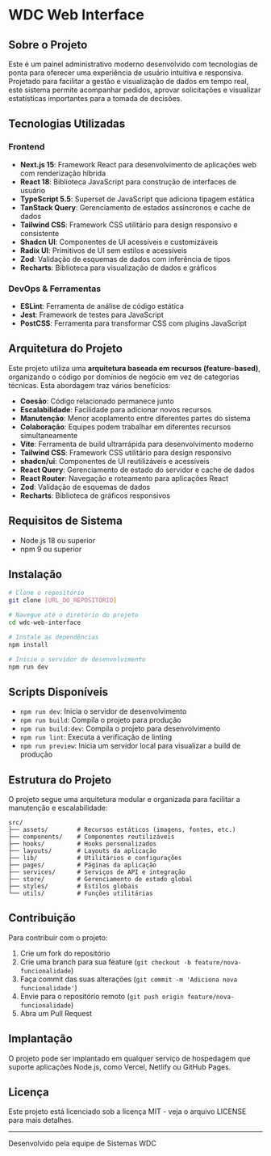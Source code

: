 # WDC Web Interface

## Sobre o Projeto

Este é um painel administrativo moderno desenvolvido com tecnologias de ponta para oferecer uma experiência de usuário intuitiva e responsiva. Projetado para facilitar a gestão e visualização de dados em tempo real, este sistema permite acompanhar pedidos, aprovar solicitações e visualizar estatísticas importantes para a tomada de decisões.

## Tecnologias Utilizadas

### Frontend
- **Next.js 15**: Framework React para desenvolvimento de aplicações web com renderização híbrida
- **React 18**: Biblioteca JavaScript para construção de interfaces de usuário
- **TypeScript 5.5**: Superset de JavaScript que adiciona tipagem estática
- **TanStack Query**: Gerenciamento de estados assíncronos e cache de dados
- **Tailwind CSS**: Framework CSS utilitário para design responsivo e consistente
- **Shadcn UI**: Componentes de UI acessíveis e customizáveis
- **Radix UI**: Primitivos de UI sem estilos e acessíveis
- **Zod**: Validação de esquemas de dados com inferência de tipos
- **Recharts**: Biblioteca para visualização de dados e gráficos

### DevOps & Ferramentas
- **ESLint**: Ferramenta de análise de código estática
- **Jest**: Framework de testes para JavaScript
- **PostCSS**: Ferramenta para transformar CSS com plugins JavaScript

## Arquitetura do Projeto

Este projeto utiliza uma **arquitetura baseada em recursos (feature-based)**, organizando o código por domínios de negócio em vez de categorias técnicas. Esta abordagem traz vários benefícios:

- **Coesão**: Código relacionado permanece junto
- **Escalabilidade**: Facilidade para adicionar novos recursos
- **Manutenção**: Menor acoplamento entre diferentes partes do sistema
- **Colaboração**: Equipes podem trabalhar em diferentes recursos simultaneamente
- **Vite**: Ferramenta de build ultrarrápida para desenvolvimento moderno
- **Tailwind CSS**: Framework CSS utilitário para design responsivo
- **shadcn/ui**: Componentes de UI reutilizáveis e acessíveis
- **React Query**: Gerenciamento de estado do servidor e cache de dados
- **React Router**: Navegação e roteamento para aplicações React
- **Zod**: Validação de esquemas de dados
- **Recharts**: Biblioteca de gráficos responsivos

## Requisitos de Sistema

- Node.js 18 ou superior
- npm 9 ou superior

## Instalação

```bash
# Clone o repositório
git clone [URL_DO_REPOSITÓRIO]

# Navegue até o diretório do projeto
cd wdc-web-interface

# Instale as dependências
npm install

# Inicie o servidor de desenvolvimento
npm run dev
```

## Scripts Disponíveis

- `npm run dev`: Inicia o servidor de desenvolvimento
- `npm run build`: Compila o projeto para produção
- `npm run build:dev`: Compila o projeto para desenvolvimento
- `npm run lint`: Executa a verificação de linting
- `npm run preview`: Inicia um servidor local para visualizar a build de produção

## Estrutura do Projeto

O projeto segue uma arquitetura modular e organizada para facilitar a manutenção e escalabilidade:

```
src/
├── assets/        # Recursos estáticos (imagens, fontes, etc.)
├── components/    # Componentes reutilizáveis
├── hooks/         # Hooks personalizados
├── layouts/       # Layouts da aplicação
├── lib/           # Utilitários e configurações
├── pages/         # Páginas da aplicação
├── services/      # Serviços de API e integração
├── store/         # Gerenciamento de estado global
├── styles/        # Estilos globais
└── utils/         # Funções utilitárias
```

## Contribuição

Para contribuir com o projeto:

1. Crie um fork do repositório
2. Crie uma branch para sua feature (`git checkout -b feature/nova-funcionalidade`)
3. Faça commit das suas alterações (`git commit -m 'Adiciona nova funcionalidade'`)
4. Envie para o repositório remoto (`git push origin feature/nova-funcionalidade`)
5. Abra um Pull Request

## Implantação

O projeto pode ser implantado em qualquer serviço de hospedagem que suporte aplicações Node.js, como Vercel, Netlify ou GitHub Pages.

## Licença

Este projeto está licenciado sob a licença MIT - veja o arquivo LICENSE para mais detalhes.

---

Desenvolvido pela equipe de Sistemas WDC